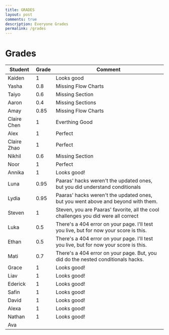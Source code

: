 ```yaml
---
title: GRADES
layout: post
comments: true
description: Everyone Grades
permalink: /grades
---
```


# Grades

|Student|Grade|Comment                                                                               |
|-------|-----|-------------------                                                                   |
|Kaiden |1    |Looks good                                                                            |
|Yasha  |0.8  |Missing Flow Charts                                                                   |
|Taiyo  |0.6  |Missing Section                                                                       |
|Aaron  |0.4  |Missing Sections                                                                      |
|Amay   |0.85 |Missing Flow Charts                                                                   |
|Claire Chen |1    |Everthing Good                                                                        |
|Alex   |1    |Perfect                                                                               |
|Claire Zhao |1    |Perfect                                                                               |
|Nikhil |0.6  |Missing Section                                                                       |
|Noor   |1    |Perfect                                                                               |
|Annika |1    |Looks good!                                                                           |
|Luna   |0.95 |Paaras' hacks weren't the updated ones, but you did understand conditionals           |
|Lydia  |0.95 |Paaras' hacks weren't the updated ones, but you went above and beyond with them.      |
|Steven |1    |Steven, you are Paaras' favorite, all the cool challenges you did were all correct    |
|Luka   |0.5  |There's a 404 error on your page. I'll test you live, but for now your score is this. |
|Ethan  |0.5  |There's a 404 error on your page. I'll test you live, but for now your score is this. |
|Mati   |0.7  |There's a 404 error on your page. But, you did do the nested conditionals hacks.      |
|Grace  |1    |Looks good!                                                                           |
|Liav   |1    |Looks good!                                                                           |
|Ederick|1    |Looks good!                                                                           |
|Safin  |1    |Looks good!                                                                           |
|David  |1    |Looks good!                                                                           |
|Alexa  |1    |Looks good!                                                                           |
|Nathan |1    |Looks good!                                                                           |
|Ava |||
